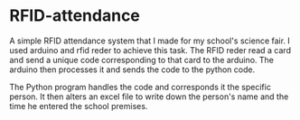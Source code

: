 # RFID-attendance
A simple RFID attendance system that I made for my school's science fair. I used arduino and rfid reder to achieve this task.
The RFID reder read a card and send a unique code corresponding to that card to the arduino. The arduino then processes it and sends the code to the python code.

The Python program handles the code and corresponds it the specific person. It then alters an excel file to write down the person's name and the time he entered the school premises.
